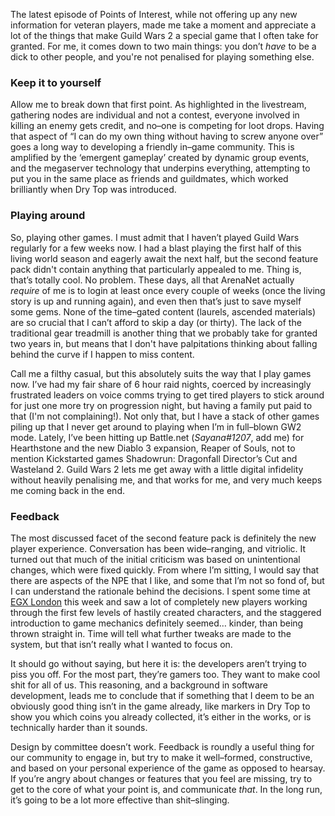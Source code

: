 The latest episode of Points of Interest, while not offering up any new
information for veteran players, made me take a moment and appreciate a lot of
the things that make Guild Wars 2 a special game that I often take for granted.
For me, it comes down to two main things: you don’t *have* to be a dick to other
people, and you're not penalised for playing something else.

### Keep it to yourself

Allow me to break down that first point. As highlighted in the livestream,
gathering nodes are individual and not a contest, everyone involved in killing
an enemy gets credit, and no–one is competing for loot drops. Having that aspect
of “I can do my own thing without having to screw anyone over” goes a long way
to developing a friendly in–game community. This is amplified by the ‘emergent
gameplay’ created by dynamic group events, and the megaserver technology that
underpins everything, attempting to put you in the same place as friends and
guildmates, which worked brilliantly when Dry Top was introduced.

### Playing around

So, playing other games. I must admit that I haven’t played Guild Wars regularly
for a few weeks now. I had a blast playing the first half of this living world
season and eagerly await the next half, but the second feature pack didn't
contain anything that particularly appealed to me. Thing is, that’s totally
cool. No problem. These days, all that ArenaNet actually *require* of me
is to login at least once every couple of weeks (once the living story is up and
running again), and even then that’s just to save myself some gems. None of the
time–gated content (laurels, ascended materials) are so crucial that I can’t
afford to skip a day (or thirty). The lack of the traditional gear treadmill is
another thing that we probably take for granted two years in, but means that I
don't have palpitations thinking about falling behind the curve if I happen to
miss content.

Call me a filthy casual, but this absolutely suits the way that I play games
now. I’ve had my fair share of 6 hour raid nights, coerced by increasingly
frustrated leaders on voice comms trying to get tired players to stick around
for just one more try on progression night, but having a family put paid to
that (I'm not complaining!). Not only that, but I have a stack of other games
piling up that I never get around to playing when I’m in full–blown GW2 mode.
Lately, I’ve been hitting up Battle.net (*Sayana#1207*, add me) for Hearthstone
and the new Diablo 3 expansion, Reaper of Souls, not to mention Kickstarted
games Shadowrun: Dragonfall Director’s Cut and Wasteland 2. Guild Wars 2 lets
me get away with a little digital infidelity without heavily penalising me, and
that works for me, and very much keeps me coming back in the end.

### Feedback

The most discussed facet of the second feature pack is definitely the new player
experience. Conversation has been wide–ranging, and vitriolic. It turned out
that much of the initial criticism was based on unintentional changes, which
were fixed quickly. From where I’m sitting, I would say that there are aspects
of the NPE that I like, and some that I’m not so fond of, but I can understand
the rationale behind the decisions. I spent some time at [EGX London](
http://www.egxlondon.net/) this week and saw a lot of completely new players
working through the first few levels of hastily created characters, and the
staggered introduction to game mechanics definitely seemed… kinder, than being
thrown straight in. Time will tell what further tweaks are made to the system,
but that isn’t really what I wanted to focus on.

It should go without saying, but here it is: the developers aren’t trying to
piss you off. For the most part, they’re gamers too. They want to make cool shit
for all of us. This reasoning, and a background in software development, leads
me to conclude that if something that I deem to be an obviously good thing isn’t
in the game already, like markers in Dry Top to show you which coins you already
collected, it’s either in the works, or is technically harder than it sounds.

Design by committee doesn’t work. Feedback is roundly a useful thing for our
community to engage in, but try to make it well–formed, constructive, and based
on your personal experience of the game as opposed to hearsay. If you’re angry
about changes or features that you feel are missing, try to get to the core of
what your point is, and communicate *that*. In the long run, it’s going to be a
lot more effective than shit–slinging.
